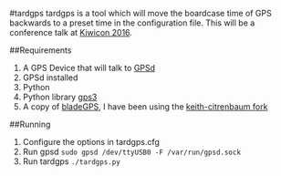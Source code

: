 #tardgps
tardgps is a tool which will move the boardcase time of GPS backwards to a preset time in the configuration file. This will be a conference talk at [Kiwicon 2016](https://kiwicon.org/the-con/talks/#e225).

##Requirements
1. A GPS Device that will talk to [GPSd](http://www.catb.org/gpsd/)
1. GPSd installed
1. Python
1. Python library [gps3](https://pypi.python.org/pypi/gps3/)
1. A copy of [bladeGPS](https://github.com/osqzss/bladeGPS), I have been using the [keith-citrenbaum fork](https://github.com/keith-citrenbaum/bladeGPS)

##Running
1. Configure the options in tardgps.cfg
1. Run gpsd `sudo gpsd /dev/ttyUSB0 -F /var/run/gpsd.sock`
1. Run tardgps `./tardgps.py`